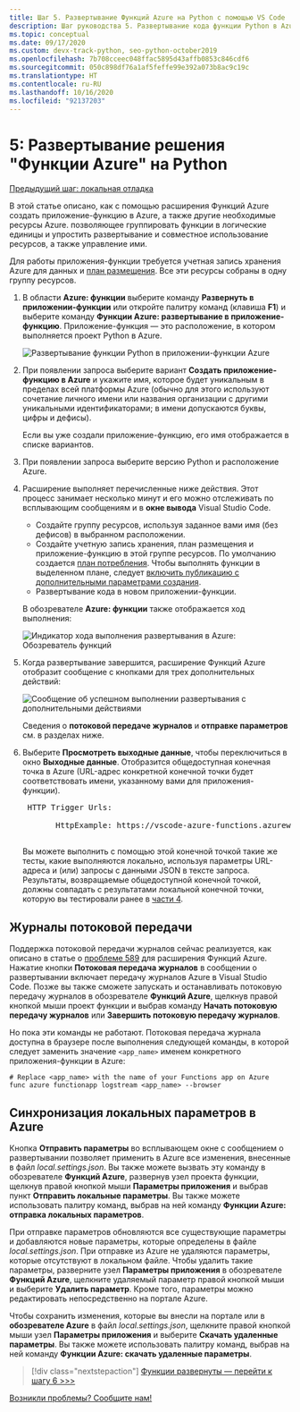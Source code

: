 ```yaml
---
title: Шаг 5. Развертывание Функций Azure на Python с помощью VS Code
description: Шаг руководства 5. Развертывание кода функции Python в Azure и выполнение потоковой передачи журналов и синхронизации параметров между локальным проектом и Azure.
ms.topic: conceptual
ms.date: 09/17/2020
ms.custom: devx-track-python, seo-python-october2019
ms.openlocfilehash: 7b708cceec048ffac5895d43affb0853c846cdf6
ms.sourcegitcommit: 050c898df76a1af5feffe99e392a073b8ac9c19c
ms.translationtype: HT
ms.contentlocale: ru-RU
ms.lasthandoff: 10/16/2020
ms.locfileid: "92137203"
---
```

# <a name="5-deploy-azure-functions-in-python"></a>5: Развертывание решения "Функции Azure" на Python

[Предыдущий шаг: локальная отладка](tutorial-vs-code-serverless-python-04.md)

В этой статье описано, как с помощью расширения Функций Azure создать приложение-функцию в Azure, а также другие необходимые ресурсы Azure. позволяющее группировать функции в логические единицы и упростить развертывание и совместное использование ресурсов, а также управление ими.

Для работы приложения-функции требуется учетная запись хранения Azure для данных и [план размещения](/azure/azure-functions/functions-scale#hosting-plan-support). Все эти ресурсы собраны в одну группу ресурсов.

1. В области **Azure: функции** выберите команду **Развернуть в приложении-функции** или откройте палитру команд (клавиша **F1**) и выберите команду **Функции Azure: развертывание в приложение-функцию**. Приложение-функция — это расположение, в котором выполняется проект Python в Azure.

    ![Развертывание функции Python в приложении-функции Azure](media/tutorial-vs-code-serverless-python/deploy-a-python-fuction-to-azure-function-app.png)

1. При появлении запроса выберите вариант **Создать приложение-функцию в Azure** и укажите имя, которое будет уникальным в пределах всей платформы Azure (обычно для этого используют сочетание личного имени или названия организации с другими уникальными идентификаторами; в имени допускаются буквы, цифры и дефисы).

    Если вы уже создали приложение-функцию, его имя отображается в списке вариантов.

1. При появлении запроса выберите версию Python и расположение Azure.

1. Расширение выполняет перечисленные ниже действия. Этот процесс занимает несколько минут и его можно отслеживать по всплывающим сообщениям и в **окне вывода** Visual Studio Code.

    - Создайте группу ресурсов, используя заданное вами имя (без дефисов) в выбранном расположении.
    - Создайте учетную запись хранения, план размещения и приложение-функцию в этой группе ресурсов. По умолчанию создается [план потребления](/azure/azure-functions/functions-scale#consumption-plan). Чтобы выполнять функции в выделенном плане, следует [включить публикацию с дополнительными параметрами создания](/azure/azure-functions/functions-develop-vs-code).
    - Развертывание кода в новом приложении-функции.

    В обозревателе **Azure: функции** также отображается ход выполнения:

    ![Индикатор хода выполнения развертывания в Azure: Обозреватель функций](media/tutorial-vs-code-serverless-python/deployment-progress-indicator-in-azure-function-explorer.png)

1. Когда развертывание завершится, расширение Функций Azure отобразит сообщение с кнопками для трех дополнительных действий:

    ![Сообщение об успешном выполнении развертывания с дополнительными действиями](media/tutorial-vs-code-serverless-python/azure-functions-deployment-success-with-additional-actions.png)

    Сведения о **потоковой передаче журналов** и **отправке параметров** см. в разделах ниже.

1. Выберите **Просмотреть выходные данные**, чтобы переключиться в окно **Выходные данные**. Отобразится общедоступная конечная точка в Azure (URL-адрес конкретной конечной точки будет соответствовать имени, указанному вами для приложения-функции).

    <pre>
    HTTP Trigger Urls:

          HttpExample: https://vscode-azure-functions.azurewebsites.net/api/HttpExample
    </pre>

    Вы можете выполнить с помощью этой конечной точкой такие же тесты, какие выполняются локально, используя параметры URL-адреса и (или) запросы с данными JSON в тексте запроса. Результаты, возвращаемые общедоступной конечной точкой, должны совпадать с результатами локальной конечной точки, которую вы тестировали ранее в [части 4](tutorial-vs-code-serverless-python-04.md).

## <a name="stream-logs"></a>Журналы потоковой передачи

Поддержка потоковой передачи журналов сейчас реализуется, как описано в статье о [проблеме 589](https://github.com/microsoft/vscode-azurefunctions/issues/589) для расширения Функций Azure. Нажатие кнопки **Потоковая передача журналов** в сообщении о развертывании включает передачу журналов Azure в Visual Studio Code. Позже вы также сможете запускать и останавливать потоковую передачу журналов в обозревателе **Функций Azure**, щелкнув правой кнопкой мыши проект функции и выбрав команду **Начать потоковую передачу журналов** или **Завершить потоковую передачу журналов**.

Но пока эти команды не работают. Потоковая передача журнала доступна в браузере после выполнения следующей команды, в которой следует заменить значение `<app_name>` именем конкретного приложения-функции в Azure:

```
# Replace <app_name> with the name of your Functions app on Azure
func azure functionapp logstream <app_name> --browser
```

## <a name="sync-local-settings-to-azure"></a>Синхронизация локальных параметров в Azure

Кнопка **Отправить параметры** во всплывающем окне с сообщением о развертывании позволяет применить в Azure все изменения, внесенные в файл *local.settings.json*. Вы также можете вызвать эту команду в обозревателе **Функций Azure**, развернув узел проекта функции, щелкнув правой кнопкой мыши **Параметры приложения** и выбрав пункт **Отправить локальные параметры**. Вы также можете использовать палитру команд, выбрав на ней команду **Функции Azure: отправка локальных параметров**.

При отправке параметров обновляются все существующие параметры и добавляются новые параметры, которые определены в файле *local.settings.json*. При отправке из Azure не удаляются параметры, которые отсутствуют в локальном файле. Чтобы удалить такие параметры, разверните узел **Параметры приложения** в обозревателе **Функций Azure**, щелкните удаляемый параметр правой кнопкой мыши и выберите **Удалить параметр**. Кроме того, параметры можно редактировать непосредственно на портале Azure.

Чтобы сохранить изменения, которые вы внесли на портале или в **обозревателе Azure** в файл *local.settings.json*, щелкните правой кнопкой мыши узел **Параметры приложения** и выберите **Скачать удаленные параметры**. Вы также можете использовать палитру команд, выбрав на ней команду **Функции Azure: скачать удаленные параметры**.

> [!div class="nextstepaction"]
> [Функции развернуты — перейти к шагу 6 >>>](tutorial-vs-code-serverless-python-06.md)

[Возникли проблемы? Сообщите нам!](https://aka.ms/python-functions-qs-ms-survey)
